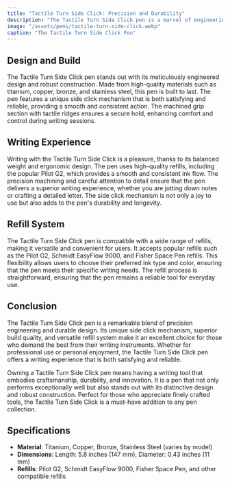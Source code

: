 ```yaml
---
title: "Tactile Turn Side Click: Precision and Durability"
description: "The Tactile Turn Side Click pen is a marvel of engineering and design, offering a unique side click mechanism and exceptional build quality. Perfect for those who appreciate precision and durability in their writing instruments."
image: "/assets/pens/tactile-turn-side-click.webp"
caption: "The Tactile Turn Side Click Pen"
---
```


## Design and Build

The Tactile Turn Side Click pen stands out with its meticulously engineered design and robust construction. Made from high-quality materials such as titanium, copper, bronze, and stainless steel, this pen is built to last. The pen features a unique side click mechanism that is both satisfying and reliable, providing a smooth and consistent action. The machined grip section with tactile ridges ensures a secure hold, enhancing comfort and control during writing sessions.

## Writing Experience

Writing with the Tactile Turn Side Click is a pleasure, thanks to its balanced weight and ergonomic design. The pen uses high-quality refills, including the popular Pilot G2, which provides a smooth and consistent ink flow. The precision machining and careful attention to detail ensure that the pen delivers a superior writing experience, whether you are jotting down notes or crafting a detailed letter. The side click mechanism is not only a joy to use but also adds to the pen's durability and longevity.

## Refill System

The Tactile Turn Side Click pen is compatible with a wide range of refills, making it versatile and convenient for users. It accepts popular refills such as the Pilot G2, Schmidt EasyFlow 9000, and Fisher Space Pen refills. This flexibility allows users to choose their preferred ink type and color, ensuring that the pen meets their specific writing needs. The refill process is straightforward, ensuring that the pen remains a reliable tool for everyday use.

## Conclusion

The Tactile Turn Side Click pen is a remarkable blend of precision engineering and durable design. Its unique side click mechanism, superior build quality, and versatile refill system make it an excellent choice for those who demand the best from their writing instruments. Whether for professional use or personal enjoyment, the Tactile Turn Side Click pen offers a writing experience that is both satisfying and reliable.

Owning a Tactile Turn Side Click pen means having a writing tool that embodies craftsmanship, durability, and innovation. It is a pen that not only performs exceptionally well but also stands out with its distinctive design and robust construction. Perfect for those who appreciate finely crafted tools, the Tactile Turn Side Click is a must-have addition to any pen collection.

## Specifications

- **Material**: Titanium, Copper, Bronze, Stainless Steel (varies by model)
- **Dimensions**: Length: 5.8 inches (147 mm), Diameter: 0.43 inches (11 mm)
- **Refills**: Pilot G2, Schmidt EasyFlow 9000, Fisher Space Pen, and other compatible refills
